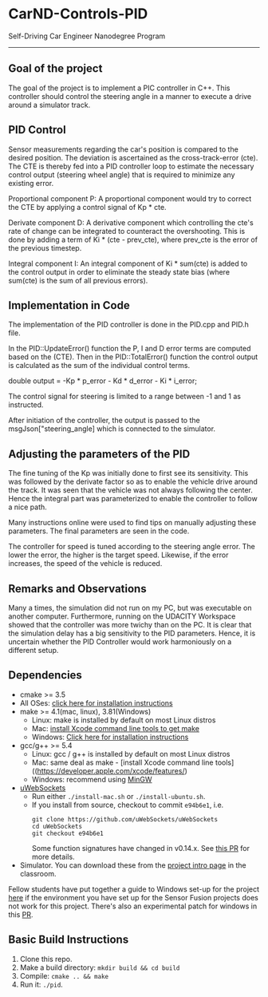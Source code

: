 # CarND-Controls-PID
Self-Driving Car Engineer Nanodegree Program

---
## Goal of the project
The goal of the project is to implement a PIC controller in C++. This controller should control the steering angle in a manner to execute a drive around a simulator track.

## PID Control
Sensor measurements regarding the car's position is compared to the desired position. The deviation is ascertained as the cross-track-error (cte). The CTE is thereby fed into a PID controller loop to estimate
the necessary control output (steering wheel angle) that is required to minimize any existing error.

Proportional component P: A proportional component would try to correct the CTE by applying a control signal of Kp * cte.

Derivate component D: A derivative component which controlling the cte's rate of change can be integrated to counteract the overshooting. This is done by adding a term of Ki * (cte - prev_cte), where prev_cte is the error of the previous timestep.

Integral component I: An integral component of Ki * sum(cte) is added to the control output in order to eliminate the steady state bias (where sum(cte) is the sum of all previous errors).

## Implementation in Code
The implementation of the PID controller is done in the PID.cpp and PID.h file.

In the PID::UpdateError() function the P, I and D error terms are computed based on the (CTE). Then in the PID::TotalError() function the control output is calculated as the sum of the individual control terms.

double output = -Kp * p_error - Kd * d_error - Ki * i_error;

The control signal for steering is limited to a range between -1 and 1 as instructed.

After initiation of the controller, the output is passed to the msgJson["steering_angle] which is connected to the simulator.

## Adjusting the parameters of the PID
The fine tuning of the Kp was initially done to first see its sensitivity. This was followed by the derivate factor so as to enable the vehicle drive around the track. It was seen that the vehicle was not
always following the center. Hence the integral part was parameterized to enable the controller to follow a nice path.

Many instructions online were used to find tips on manually adjusting these parameters. The final parameters are seen in the code.

The controller for speed is tuned according to the steering angle error. The lower the error, the higher is the target speed. Likewise, if the error increases, the speed of the vehicle is reduced.

## Remarks and Observations
Many a times, the simulation did not run on my PC, but was executable on another computer. Furthermore, running on the UDACITY Workspace showed that the controller was more twichy than on the PC. It is clear
that the simulation delay has a big sensitivity to the PID parameters. Hence, it is uncertain whether the PID Controller would work harmoniously on a different setup.

## Dependencies

* cmake >= 3.5
 * All OSes: [click here for installation instructions](https://cmake.org/install/)
* make >= 4.1(mac, linux), 3.81(Windows)
  * Linux: make is installed by default on most Linux distros
  * Mac: [install Xcode command line tools to get make](https://developer.apple.com/xcode/features/)
  * Windows: [Click here for installation instructions](http://gnuwin32.sourceforge.net/packages/make.htm)
* gcc/g++ >= 5.4
  * Linux: gcc / g++ is installed by default on most Linux distros
  * Mac: same deal as make - [install Xcode command line tools]((https://developer.apple.com/xcode/features/)
  * Windows: recommend using [MinGW](http://www.mingw.org/)
* [uWebSockets](https://github.com/uWebSockets/uWebSockets)
  * Run either `./install-mac.sh` or `./install-ubuntu.sh`.
  * If you install from source, checkout to commit `e94b6e1`, i.e.
    ```
    git clone https://github.com/uWebSockets/uWebSockets 
    cd uWebSockets
    git checkout e94b6e1
    ```
    Some function signatures have changed in v0.14.x. See [this PR](https://github.com/udacity/CarND-MPC-Project/pull/3) for more details.
* Simulator. You can download these from the [project intro page](https://github.com/udacity/self-driving-car-sim/releases) in the classroom.

Fellow students have put together a guide to Windows set-up for the project [here](https://s3-us-west-1.amazonaws.com/udacity-selfdrivingcar/files/Kidnapped_Vehicle_Windows_Setup.pdf) if the environment you have set up for the Sensor Fusion projects does not work for this project. There's also an experimental patch for windows in this [PR](https://github.com/udacity/CarND-PID-Control-Project/pull/3).

## Basic Build Instructions

1. Clone this repo.
2. Make a build directory: `mkdir build && cd build`
3. Compile: `cmake .. && make`
4. Run it: `./pid`. 

